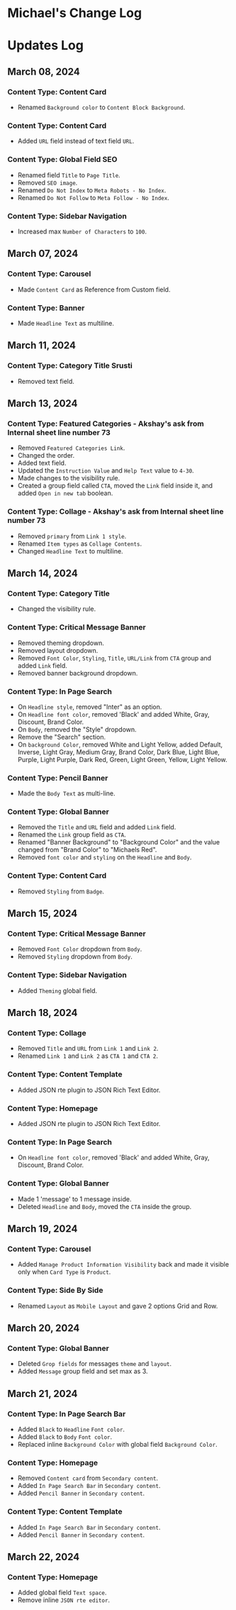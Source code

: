 # Michael's Change Log
# Updates Log

## March 08, 2024

### Content Type: Content Card
- Renamed `Background color` to `Content Block Background`.

### Content Type: Content Card
- Added `URL` field instead of text field `URL`.

### Content Type: Global Field SEO
- Renamed field `Title` to `Page Title`.
- Removed `SEO image`.
- Renamed `Do Not Index` to `Meta Robots - No Index`.
- Renamed `Do Not Follow` to `Meta Follow - No Index`.

### Content Type: Sidebar Navigation
- Increased max `Number of Characters` to `100`.

## March 07, 2024

### Content Type: Carousel
- Made `Content Card` as Reference from Custom field.

### Content Type: Banner
- Made `Headline Text` as multiline.

## March 11, 2024

### Content Type: Category Title Srusti
- Removed text field.

## March 13, 2024

### Content Type: Featured Categories - Akshay's ask from Internal sheet line number 73
- Removed `Featured Categories Link`.
- Changed the order.
- Added text field.
- Updated the `Instruction Value` and `Help Text` value to `4-30`.
- Made changes to the visibility rule.
- Created a group field called `CTA`, moved the `Link` field inside it, and added `Open in new tab` boolean.

### Content Type: Collage - Akshay's ask from Internal sheet line number 73
- Removed `primary` from `Link 1 style`.
- Renamed `Item types` as `Collage Contents`.
- Changed `Headline Text` to multiline.

## March 14, 2024

### Content Type: Category Title
- Changed the visibility rule.

### Content Type: Critical Message Banner
- Removed theming dropdown.
- Removed layout dropdown.
- Removed `Font Color`, `Styling`, `Title`, `URL/Link` from `CTA` group and added `Link` field.
- Removed banner background dropdown.

### Content Type: In Page Search
- On `Headline style`, removed "Inter" as an option.
- On `Headline font color`, removed 'Black' and added White, Gray, Discount, Brand Color.
- On `Body`, removed the "Style" dropdown.
- Remove the "Search" section.
- On `background Color`, removed White and Light Yellow, added Default, Inverse, Light Gray, Medium Gray, Brand Color, Dark Blue, Light Blue, Purple, Light Purple, Dark Red, Green, Light Green, Yellow, Light Yellow.

### Content Type: Pencil Banner
- Made the `Body Text` as multi-line.

### Content Type: Global Banner
- Removed the `Title` and `URL` field and added `Link` field.
- Renamed the `Link` group field as `CTA`.
- Renamed "Banner Background" to "Background Color" and the value changed from "Brand Color" to "Michaels Red".
- Removed `font color` and `styling` on the `Headline` and `Body`.

### Content Type: Content Card
- Removed `Styling` from `Badge`.

## March 15, 2024

### Content Type: Critical Message Banner
- Removed `Font Color` dropdown from `Body`.
- Removed `Styling` dropdown from `Body`.

### Content Type: Sidebar Navigation
- Added `Theming` global field.

## March 18, 2024

### Content Type: Collage
- Removed `Title` and `URL` from `Link 1` and `Link 2`.
- Renamed `Link 1` and `Link 2` as `CTA 1` and `CTA 2`.

### Content Type: Content Template
- Added JSON rte plugin to JSON Rich Text Editor.

### Content Type: Homepage
- Added JSON rte plugin to JSON Rich Text Editor.

### Content Type: In Page Search
- On `Headline font color`, removed 'Black' and added White, Gray, Discount, Brand Color.

### Content Type: Global Banner
- Made 1 'message' to 1 message inside.
- Deleted `Headline` and `Body`, moved the `CTA` inside the group.

## March 19, 2024

### Content Type: Carousel
- Added `Manage Product Information Visibility` back and made it visible only when `Card Type` is `Product`.

### Content Type: Side By Side
- Renamed `Layout` as `Mobile Layout` and gave 2 options Grid and Row.

## March 20, 2024

### Content Type: Global Banner
- Deleted `Grop fields` for messages `theme` and `layout`.
- Added `Message` group field and set max as 3.

## March 21, 2024

### Content Type: In Page Search Bar
- Added `Black` to `Headline` `Font color`.
- Added `Black` to `Body` `Font color`.
- Replaced inline `Background Color` with global field `Background Color`.

### Content Type: Homepage
- Removed `Content card` from `Secondary content`.
- Added `In Page Search Bar` in `Secondary content`.
- Added `Pencil Banner` in `Secondary content`.

### Content Type: Content Template
- Added `In Page Search Bar` in `Secondary content`.
- Added `Pencil Banner` in `Secondary content`.

## March 22, 2024

### Content Type: Homepage
- Added global field `Text space`.
- Remove inline `JSON rte editor`.

